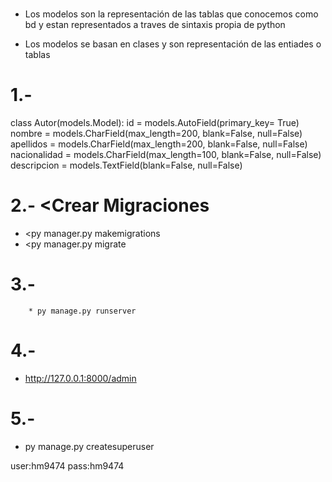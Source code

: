 # <MODELOS>

* Los modelos son la representación de las tablas que conocemos como bd y estan representados
a traves de sintaxis propia de python

* Los modelos se basan en clases y son representación de las entiades o tablas

# 1.- <COMO CREAR UN MODELO>
class Autor(models.Model):
    id = models.AutoField(primary_key= True)
    nombre = models.CharField(max_length=200, blank=False, null=False)
    apellidos = models.CharField(max_length=200, blank=False, null=False)
    nacionalidad = models.CharField(max_length=100, blank=False, null=False)
    descripcion = models.TextField(blank=False, null=False)

# 2.- <Crear Migraciones
  * <py manager.py makemigrations
  * <py manager.py migrate

# 3.- <INICIAR APLICACION>
        * py manage.py runserver
# 4.- <ACCEDER AL ADMINISTRADOR>
  * http://127.0.0.1:8000/admin

# 5.- <CREAR ADMINISTRADOR>
  * py manage.py createsuperuser

  user:hm9474
  pass:hm9474